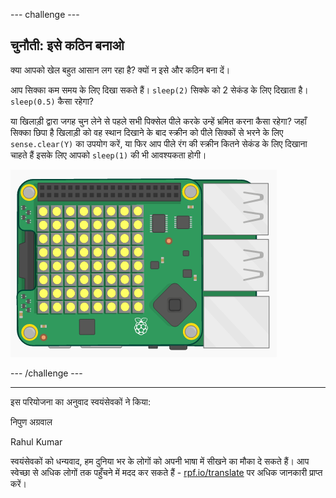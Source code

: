 --- challenge ---

## चुनौती: इसे कठिन बनाओ

क्या आपको खेल बहुत आसान लग रहा है? क्यों न इसे और कठिन बना दें।

आप सिक्का कम समय के लिए दिखा सकते हैं। `sleep(2)` सिक्के को 2 सेकंड के लिए दिखाता है। `sleep(0.5)` कैसा रहेगा?

या खिलाड़ी द्वारा जगह चुन लेने से पहले सभी पिक्सेल पीले करके उन्हें भ्रमित करना कैसा रहेगा? जहाँ सिक्का छिपा है खिलाड़ी को वह स्थान दिखाने के बाद स्क्रीन को पीले सिक्कों से भरने के लिए `sense.clear(Y)` का उपयोग करें, या फिर आप पीले रंग की स्क्रीन कितने सेकंड के लिए दिखाना चाहते हैं इसके लिए आपको `sleep(1)` की भी आवश्यकता होगी।

![स्क्रीनशॉट](images/treasure-challenge-coins.png)

--- /challenge ---


***
इस परियोजना का अनुवाद स्वयंसेवकों ने किया:

निपुण अग्रवाल

Rahul Kumar

स्वयंसेवकों को धन्यवाद, हम दुनिया भर के लोगों को अपनी भाषा में सीखने का मौका दे सकते हैं। आप स्वेच्छा से अधिक लोगों तक पहुँचने में मदद कर सकते हैं - [rpf.io/translate](https://rpf.io/translate) पर अधिक जानकारी प्राप्त करें।